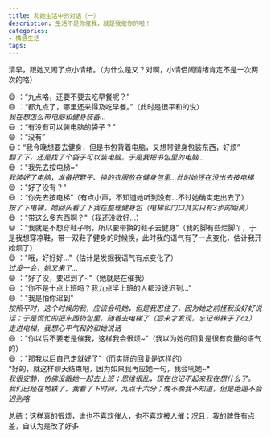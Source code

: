 ```yaml
---
title: 和她生活中的对话（一）
description: 生活不是你催我，就是我催你的啦！
categories:
- 情感生活
tags:
---
```


清早，跟她又闹了点小情绪。（为什么是又？对啊，小情侣闹情绪肯定不是一次两次的咯）

:smile: ：“九点咯，还要不要去吃早餐呢？”  
:smiley: ：“都九点了，哪里还来得及吃早餐。”（此时是很平和的说）  
*我在想怎么带电脑和健身装备...*  
:smiley: ：“有没有可以装电脑的袋子？”  
:smile: ：“没有”  
:smiley:：“我今晚想要去健身，但是书包背着电脑，又想带健身包装东西，好烦”  
*翻了下，还是找了个袋子可以装电脑，于是我把书包里的电脑...*  
:smile: ："我先去按电梯~"  
*我装好了电脑，准备把鞋子、换的衣服放在健身包里...此时她还在没出去按电梯*  
:smile: ："好了没有？"  
:smiley: ：“你先去按电梯”（有点小声，不知道她听到没有...不过她确实走出去了）  
*按了下电梯，她回头看了下我在整理健身包（电梯和门口其实只有3步的距离）*  
:smile: ："带这么多东西啊？"（我还没收好...）  
:smiley: ：“我就是不想穿鞋子啊，所以要带换的鞋子去健身”（我的脚有些烂脚丫，于是我想穿凉鞋，带一双鞋子健身的时候换，此时我的语气有了一点变化，估计我开始烦了）  
:smile: ："哦，好好好..."（估计是发掘我语气有点变化了）  
*过没一会，她又来了...*  
:smile: ："好了没，要迟到了~"（她就是在催我）  
:smiley: ：“你不是十点上班吗？我九点半上班的人都没说迟到...”  
:smile: ："我是怕你迟到"  
*按照平时，这个时候的我，应该会吼她，但是我忍住了，因为她之前怪我没好好说话；于是慌忙的把东西扔包里，随着去电梯了（后来才发现，忘记带袜子了oz）*  
*走进电梯，我想心平气和的和她说话*  
:smile: ："你以后不要老是催我，这样我会很烦~"（我以为她的回复是很有商量的语气的）  
:smile: ："那我以后自己走就好了"（而实际的回复是这样的）  
*好的，就这样聊天结束吧，因为如果我再应她一句，我会吼她~*  
*我很安静，仿佛没跟她一起去上班；思维很乱，现在也记不起来我在想什么了。*  
*我们已经在地铁了，我看了下时间，九点十六分；晚不晚我不知道，但是绝逼不会迟到咯*  

总结：这样真的很烦，谁也不喜欢催人，也不喜欢被人催；况且，我的脾性有点差，自认为是改了好多
